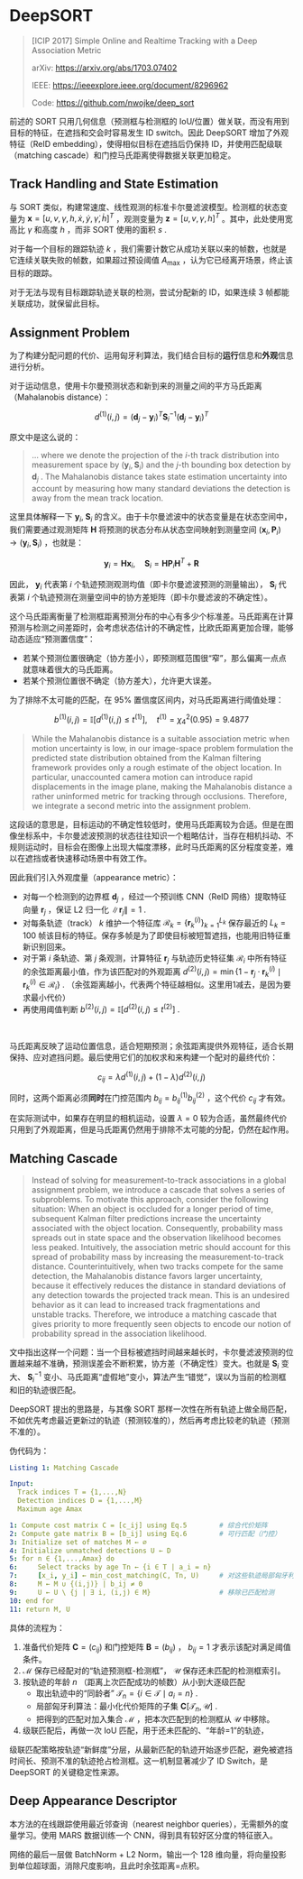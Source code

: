 # DeepSORT

> [ICIP 2017] Simple Online and Realtime Tracking with a Deep Association Metric
>
> arXiv: <https://arxiv.org/abs/1703.07402>
>
> IEEE: <https://ieeexplore.ieee.org/document/8296962>
>
> Code: <https://github.com/nwojke/deep_sort>

前述的 SORT 只用几何信息（预测框与检测框的 IoU/位置）做关联，而没有用到目标的特征，在遮挡和交会时容易发生 ID switch。因此 DeepSORT 增加了外观特征（ReID embedding），使得相似目标在遮挡后仍保持 ID，并使用匹配级联（matching cascade）和门控马氏距离使得数据关联更加稳定。

## Track Handling and State Estimation

与 SORT 类似，构建常速度、线性观测的标准卡尔曼滤波模型。检测框的状态变量为 $\mathbf{x}=[u,v,\gamma,h,\dot{x},\dot{y},\dot{\gamma},\dot{h}]^T$ ，观测变量为 $\mathbf{z}=[u,v,\gamma,h]^T$ 。其中，此处使用宽高比 $\gamma$ 和高度 $h$ ，而非 SORT 使用的面积 $s$ .

对于每一个目标的跟踪轨迹 $k$ ，我们需要计数它从成功关联以来的帧数，也就是它连续关联失败的帧数，如果超过预设阈值 $A_{\max}$ ，认为它已经离开场景，终止该目标的跟踪。

对于无法与现有目标跟踪轨迹关联的检测，尝试分配新的 ID，如果连续 3 帧都能关联成功，就保留此目标。

## Assignment Problem

为了构建分配问题的代价、运用匈牙利算法，我们结合目标的**运行**信息和**外观**信息进行分析。

对于运动信息，使用卡尔曼预测状态和新到来的测量之间的平方马氏距离（Mahalanobis distance）：

$$
d^{(1)}(i,j)=(\mathbf{d}_j-\mathbf{y}_i)^T\mathbf{S}_i^{-1}(\mathbf{d}_j-\mathbf{y}_i)^T
$$

原文中是这么说的：

> ... where we denote the projection of the $i$-th track distribution into measurement space by $(\boldsymbol{y}_i,\boldsymbol{S}_i)$ and the $j$-th bounding box detection by $\boldsymbol{d}_j$ . The Mahalanobis distance takes state estimation uncertainty into account by measuring how many standard deviations the detection is away from the mean track location.

这里具体解释一下 $\mathbf{y}_i,\;\mathbf{S}_i$ 的含义。由于卡尔曼滤波中的状态变量是在状态空间中，我们需要通过观测矩阵 $\mathbf{H}$ 将预测的状态分布从状态空间映射到测量空间 $(\mathbf{x}_i,\mathbf{P}_i)\to(\mathbf{y}_i,\mathbf{S}_i)$ ，也就是：

$$
\mathbf{y}_i=\mathbf{H}\mathbf{x}_i,\quad \mathbf{S}_i=\mathbf{H}\mathbf{P}_i\mathbf{H}^T+\mathbf{R}
$$

因此， $\mathbf{y}_i$ 代表第 $i$ 个轨迹预测观测均值（即卡尔曼滤波预测的测量输出）， $\mathbf{S}_i$ 代表第 $i$ 个轨迹预测在测量空间中的协方差矩阵（即卡尔曼滤波的不确定性）。

这个马氏距离衡量了检测框距离预测分布的中心有多少个标准差。马氏距离在计算预测与检测之间差距时，会考虑状态估计的不确定性，比欧氏距离更加合理，能够动态适应“预测置信度”：

- 若某个预测位置很确定（协方差小），即预测框范围很“窄”，那么偏离一点点就意味着很大的马氏距离。
- 若某个预测位置很不确定（协方差大），允许更大误差。

为了排除不太可能的匹配，在 95% 置信度区间内，对马氏距离进行阈值处理：

$$
b^{(1)}(i,j)=\mathbb{I}[d^{(1)}(i,j)\leqslant t^{(1)}],\quad t^{(1)}=\chi_4^2(0.95)=9.4877
$$

> While the Mahalanobis distance is a suitable association metric when motion uncertainty is low, in our image-space problem formulation the predicted state distribution obtained from the Kalman filtering framework provides only a rough estimate of the object location. In particular, unaccounted camera motion can introduce rapid displacements in the image plane, making the Mahalanobis distance a rather uninformed metric for tracking through occlusions. Therefore, we integrate a second metric into the assignment problem.

这段话的意思是，目标运动的不确定性较低时，使用马氏距离较为合适。但是在图像坐标系中，卡尔曼滤波预测的状态往往知识一个粗略估计，当存在相机抖动、不规则运动时，目标会在图像上出现大幅度漂移，此时马氏距离的区分程度变差，难以在遮挡或者快速移动场景中有效工作。

因此我们引入外观度量（appearance metric）：

- 对每一个检测到的边界框 $\mathbf{d}_j$ ，经过一个预训练 CNN（ReID 网络）提取特征向量 $\mathbf{r}_j$ ，保证 L2 归一化 $\|\mathbf{r}_j\|=1$ .
- 对每条轨迹（track） $k$ 维护一个特征库 $\mathcal{R}_k=\{\mathbf{r}_k^{(i)}\}_{k=1}^{L_k}$ 保存最近的 $L_k=100$ 帧该目标的特征。保存多帧是为了即使目标被短暂遮挡，也能用旧特征重新识别回来。
- 对于第 $i$ 条轨迹、第 $j$ 条观测，计算特征 $\mathbf{r}_j$ 与轨迹历史特征集 $\mathcal{R}_i$ 中所有特征的余弦距离最小值，作为该匹配对的外观距离 $d^{(2)}(i,j)=\min\{1-\mathbf{r}_j\cdot\mathbf{r}_k^{(i)} \mid \mathbf{r}_k^{(i)}\in\mathcal{R}_i \}$ . （余弦距离越小，代表两个特征越相似。这里用1减去，是因为要求最小代价）
- 再使用阈值判断 $b^{(2)}(i,j)=\mathbb{I}[d^{(2)}(i,j)\leqslant t^{(2)}]$ .

<br>

马氏距离反映了运动位置信息，适合短期预测；余弦距离提供外观特征，适合长期保持、应对遮挡问题。最后使用它们的加权求和来构建一个配对的最终代价：

$$
c_{ij}=\lambda d^{(1)}(i,j)+(1-\lambda)d^{(2)}(i,j)
$$

同时，这两个距离必须**同时**在门控范围内 $b_{ij}=b_{ij}^{(1)}b_{ij}^{(2)}$ ，这个代价 $c_{ij}$ 才有效。

在实际测试中，如果存在明显的相机运动，设置 $\lambda=0$ 较为合适，虽然最终代价只用到了外观距离，但是马氏距离仍然用于排除不太可能的分配，仍然在起作用。

## Matching Cascade

> Instead of solving for measurement-to-track associations in a global assignment problem, we introduce a cascade that solves a series of subproblems. To motivate this approach, consider the following situation: When an object is occluded for a longer period of time, subsequent Kalman filter predictions increase the uncertainty associated with the object location. Consequently, probability mass spreads out in state space and the observation likelihood becomes less peaked. Intuitively, the association metric should account for this spread of probability mass by increasing the measurement-to-track distance. Counterintuitively, when two tracks compete for the same detection, the Mahalanobis distance favors larger uncertainty, because it effectively reduces the distance in standard deviations of any detection towards the projected track mean. This is an undesired behavior as it can lead to increased track fragmentations and unstable tracks. Therefore, we introduce a matching cascade that gives priority to more frequently seen objects to encode our notion of probability spread in the association likelihood.

文中指出这样一个问题：当一个目标被遮挡时间越来越长时，卡尔曼滤波预测的位置越来越不准确，预测误差会不断积累，协方差（不确定性）变大。也就是 $\mathbf{S}_i$ 变大、 $\mathbf{S}_i^{-1}$ 变小、马氏距离“虚假地”变小，算法产生“错觉”，误以为当前的检测框和旧的轨迹很匹配。

DeepSORT 提出的思路是，与其像 SORT 那样一次性在所有轨迹上做全局匹配，不如优先考虑最近更新过的轨迹（预测较准的），然后再考虑比较老的轨迹（预测不准的）。

伪代码为：

```yaml
Listing 1: Matching Cascade

Input:
  Track indices T = {1,...,N}
  Detection indices D = {1,...,M}
  Maximum age Amax

1: Compute cost matrix C = [c_ij] using Eq.5        # 综合代价矩阵
2: Compute gate matrix B = [b_ij] using Eq.6        # 可行匹配（门控）
3: Initialize set of matches M ← ∅
4: Initialize unmatched detections U ← D
5: for n ∈ {1,...,Amax} do
6:     Select tracks by age Tn ← {i ∈ T | a_i = n}
7:     [x_i, y_i] ← min_cost_matching(C, Tn, U)     # 对这些轨迹局部匈牙利匹配
8:     M ← M ∪ {(i,j)} | b_ij ≠ 0
9:     U ← U \ {j | ∃ i, (i,j) ∈ M}                 # 移除已匹配检测
10: end for
11: return M, U
```

具体的流程为：

1. 准备代价矩阵 $\mathbf{C}=(c_{ij})$ 和门控矩阵 $\mathbf{B}=(b_{ij})$ ， $b_{ij}=1$ 才表示该配对满足阈值条件。
2. $\mathcal{M}$ 保存已经配对的“轨迹预测框-检测框”， $\mathcal{U}$ 保存还未匹配的检测框索引。
3. 按轨迹的年龄 $n$ （距离上次匹配成功的帧数）从小到大逐级匹配
    - 取出轨迹中的“同龄者” $\mathcal{T}_n=\{i\in\mathcal{T}\mid a_i=n\}$ .
    - 局部匈牙利算法：最小化代价矩阵的子集 $\mathbf{C}[\mathcal{T}_n,\mathcal{U}]$ .
    - 把得到的匹配对加入集合 $\mathcal{M}$ ，把本次匹配到的检测框从 $\mathcal{U}$ 中移除。
4. 级联匹配后，再做一次 IoU 匹配，用于还未匹配的、“年龄=1”的轨迹，

级联匹配策略按轨迹“新鲜度”分层，从最新匹配的轨迹开始逐步匹配，避免被遮挡时间长、预测不准的轨迹抢占检测框。这一机制显著减少了 ID Switch，是 DeepSORT 的关键稳定性来源。

## Deep Appearance Descriptor

本方法的在线跟踪使用最近邻查询（nearest neighbor queries），无需额外的度量学习。使用 MARS 数据训练一个 CNN，得到具有较好区分度的特征嵌入。

网络的最后一层做 BatchNorm + L2 Norm，输出一个 128 维向量，将向量投影到单位超球面，消除尺度影响，且此时余弦距离=点积。
